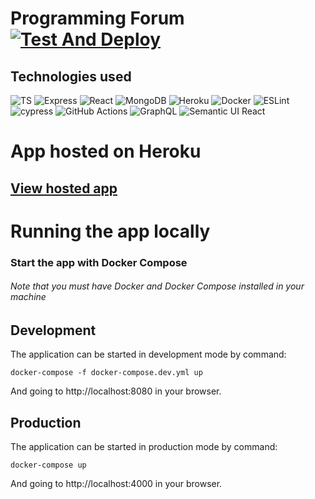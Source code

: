 # Programming Forum [![Test And Deploy](https://github.com/lapptomi/ProgrammingForum/actions/workflows/pipeline.yml/badge.svg)](https://github.com/lapptomi/ProgrammingForum/actions/workflows/pipeline.yml)


## Technologies used  

![TS](https://img.shields.io/badge/TypeScript-007ACC?style=for-the-badge&logo=typescript&logoColor=white)
![Express](https://img.shields.io/badge/Express.js-404D59?style=for-the-badge)
![React](https://img.shields.io/badge/React-20232A?style=for-the-badge&logo=react&logoColor=61DAFB)
![MongoDB](https://img.shields.io/badge/MongoDB-4EA94B?style=for-the-badge&logo=mongodb&logoColor=white)
![Heroku](https://img.shields.io/badge/Heroku-430098?style=for-the-badge&logo=heroku&logoColor=white)
![Docker](https://img.shields.io/badge/docker-%230db7ed.svg?style=for-the-badge&logo=docker&logoColor=white)
![ESLint](https://img.shields.io/badge/ESLint-4B3263?style=for-the-badge&logo=eslint&logoColor=white)
![cypress](https://img.shields.io/badge/-cypress-%23E5E5E5?style=for-the-badge&logo=cypress&logoColor=058a5e)
![GitHub Actions](https://img.shields.io/badge/github%20actions-%232671E5.svg?style=for-the-badge&logo=githubactions&logoColor=white)
![GraphQL](https://img.shields.io/badge/-GraphQL-E10098?style=for-the-badge&logo=graphql&logoColor=white)
![Semantic UI React](https://img.shields.io/badge/Semantic%20UI%20React-%2335BDB2.svg?style=for-the-badge&logo=SemanticUIReact&logoColor=white)

# App hosted on Heroku

## [View hosted app](https://tsoha-2021-tl.herokuapp.com/)


# Running the app locally

### Start the app with Docker Compose
###### Note that you must have Docker and Docker Compose installed in your machine   


## Development
The application can be started in development mode by command:  
```
docker-compose -f docker-compose.dev.yml up
```
And going to http://localhost:8080 in your browser.

## Production
The application can be started in production mode by command:  
```
docker-compose up
```  
And going to http://localhost:4000 in your browser.
